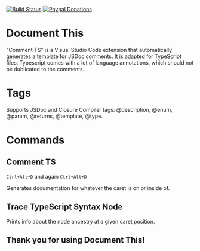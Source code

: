 [![Build Status](https://travis-ci.org/joelday/vscode-docthis.svg?branch=master)](https://travis-ci.org/joelday/vscode-docthis) [![Paypal Donations](https://www.paypalobjects.com/en_US/i/btn/btn_donate_SM.gif)](https://www.paypal.com/cgi-bin/webscr?cmd=_donations&amp;business=7YU9WH4ANAB4Q&amp;lc=US&amp;item_name=Document%20This&amp;item_number=vscode-docthis%20extension&amp;currency_code=USD&amp;bn=PP%2dDonationsBF%3abtn_donate_SM%2egif%3aNonHosted)

# Document This
"Comment TS" is a Visual Studio Code extension that automatically generates a template for JSDoc comments. It is adapted for TypeScript files. Typescript comes with a lot of language annotations, which should not be dublicated to the comments.

# Tags
Supports JSDoc and Closure Compiler tags: @description, @enum, @param, @returns, @template, @type.

# Commands
## Comment TS
`Ctrl+Alt+D` and again `Ctrl+Alt+D`

Generates documentation for whatever the caret is on or inside of.

## Trace TypeScript Syntax Node
Prints info about the node ancestry at a given caret position.

## Thank you for using Document This!
